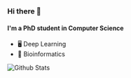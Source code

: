 ### Hi there 👋

#### I'm a PhD student in Computer Science

- 🖥️ Deep Learning
- 🌱 Bioinformatics

![Github Stats](https://github-readme-stats.vercel.app/api?username=josiehong&count_private=true&show_icons=true&include_all_commits=true)

<!--
**JosieHong/JosieHong** is a ✨ _special_ ✨ repository because its `README.md` (this file) appears on your GitHub profile.

Here are some ideas to get you started:

- 🔭 I’m currently working on ...
- 🌱 I’m currently learning ...
- 👯 I’m looking to collaborate on ...
- 🤔 I’m looking for help with ...
- 💬 Ask me about ...
- 📫 How to reach me: ...
- 😄 Pronouns: ...
- ⚡ Fun fact: ...
-->
